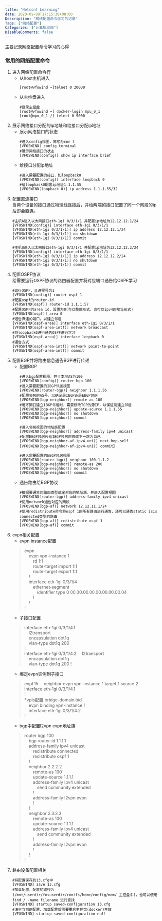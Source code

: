 ```yaml
---
title: "Netconf Learning"
date: 2020-09-08T17:15:38+08:00
Description: "网络配置命令学习的记录"
Tags: ["网络配置"]
Categories: ["计算机网络"]
DisableComments: false
---
```

主要记录网络配置命令学习的心得
<!--more-->
### 常用的网络配置命令  
1. 进入网络配置命令行  
    * 从host主机进入  
        ``` shell
        [root@vfowind ~]telnet 0 20000  
        ```  
    * 从主控盘进入  
        ``` shell  
        #登录主控盘
        [root@vfowind ~] docker-login mpu_0_1
        [root@mpu_0_1 /] telnet 0 9000  
        ```  
2. 展示网络接口分配的ip地址和给接口分配ip地址  
    * 展示网络接口的状态  
        ``` shell  
        #进入config视图，简写为con t
        [VFOSWIND] config terminal  
        #展示网络接口的状态
        [VFOSWIND(config)] show ip interface brief  
        ```  
    * 给接口分配ip地址  
        ``` shell  
        #进入需要配置的接口，如loopback0  
        [VFOSWIND(config)] interface loopback 0  
        #给loopback0配置ip地址1.1.1.55
        [VFOSWIND(loopback 0)] ip address 1.1.1.55/32  
        ```  
3. 配置直连接口  
    当两个设备的接口通过物理线连接后，并给两端的接口配置了同一个网段的ip后即会直连。  
    ``` shell  
    #主机A进入以太网接口eth-1gi 0/3/1/1 并配置ip地址为12.12.12.1/24
    [VFOSWIND(config)] interface eth-1gi 0/3/1/1  
    [VFOSWIND(eth-1gi 0/3/1/1)] ip address 12.12.12.1/24  
    [VFOSWIND(eth-1gi 0/3/1/1)] no shutdown  
    [VFOSWIND(eth-1gi 0/3/1/1)] commit
    ```  
    ``` shell  
    #主机B进入以太网接口eth-1gi 0/3/1/1 并配置ip地址为12.12.12.2/24
    [VFOSWIND(config)] interface eth-1gi 0/3/1/1  
    [VFOSWIND(eth-1gi 0/3/1/1)] ip address 12.12.12.2/24  
    [VFOSWIND(eth-1gi 0/3/1/1)] no shutdown
    [VFOSWIND(eth-1gi 0/3/1/1)] commit  
    ```  
4. 配置OSPF协议  
    给需要运行OSPF协议的路由器配置并将对应端口通告给OSPF学习  
    ``` shell  
    #运行OSPF，且进程号为1
    [VFOSWIND(config)] router ospf 1  
    #配置ospf的router-id
    [VFOSWIND(ospf)] router-id 1.1.1.57  
    #配置OSPF的area id，设置为0(可以整数形式，也可以ipv4的地址形式)
    [VFOSWIND(ospf)] area 0  
    #通告直连的端口，以建立邻居  
    [VFOSWIND(ospf-area)] interface eth-1gi 0/3/1/1
    [VFOSWIND(ospf-area-intf)] network broadcast    
    #将loopback0进行通告OSPF进行学习
    [VFOSWIND(ospf-area)] interface loopback 0  
    #通告方式
    [VFOSWIND(ospf-area-intf)] network point-to-point    
    [VFOSWIND(ospf-area-intf)] commit  
    ```  
5. 配置BGP并将路由信息通告BGP进行传递  
    * 配置BGP  
        ``` shell  
        #进入bgp配置视图，并且本地AS为100
        [VFOSWIND(config)] router bgp 100
        #进入需要配置的IBGP邻居视图  
        [VFOSWIND(router-bgp)] neighbor 1.1.1.56  
        #配置邻居的AS号，以确定是IBGP还是EBGP邻居
        [VFOSWIND(bgp-neighbor)] remote-as 100  
        #用环回口建立IBGP邻居时，需要修改TCP的源IP，以保证能建立邻居
        [VFOSWIND(bgp-neighbor)] update-source 1.1.1.55
        [VFOSWIND(bgp-neighbor)] no shutdown    
        [VFOSWIND(bgp-neighbor)] commit  

        #进入邻居视图的地址族配置
        [VFOSWIND(bgp-neighbor)] address-family ipv4 unicast  
        #配置EBGP邻居传给IBGP邻居时修改下一跳为自己
        [VFOSWIND(bgp-neighbor-af-ipv4-uni)] next-hop-self
        [VFOSWIND(bgp-neighbor-af-ipv4-uni)] commit】

        #进入需要配置的EBGP邻居视图
        [VFOSWIND(router-bgp)] neighbor 100.1.1.2
        [VFOSWIND(bgp-neighbor)] remote-as 200  
        [VFOSWIND(bgp-neighbor)] no shutdown    
        [VFOSWIND(bgp-neighbor)] commit  

        ```  
    * 通告路由给BGP协议  
        ``` shell  
        #根据要通告的路由类型选定对应的地址族，并进入配置视图
        [VFOSWIND(router-bgp)] address-family ipv4 unicast  
        #使用network通告对应的网段
        [VFOSWIND(bgp-af)] network 12.12.11.1/24  
        #使用redistribute命令将ospf 1的所有路由进行通告，还可以通告static isis connected类型的路由
        [VFOSWIND(bgp-af)] redistribute ospf 1  
        [VFOSWIND(bgp-af)] commit  
        ```  
6. evpn相关配置  
    * evpn instance配置  
    > evpn  
    > &emsp;evpn vpn-instance 1  
    > &emsp;&emsp;rd 1:1  
    > &emsp;&emsp;route-target import 1:1  
    > &emsp;&emsp;route-target export 1:1  
    > &emsp;!  
    > &emsp;interface eth-1gi 0/3/1/4  
    > &emsp;&emsp;ethernet-segment  
    > &emsp;&emsp;&emsp;identifier  type 0 00.00.00.00.00.00.00.00.04  
    > &emsp;&emsp;!  
    > &emsp;!  
    > !
    * 子接口配置  
    > interface eth-1gi 0/3/1/4.1  
    > &emsp;l2transport  
    > &emsp;encapsulation dot1q  
    > &emsp;vlan-type dot1q 200  
    > !  
    > interface eth-1gi 0/3/1/4.2
    > &emsp;l2transport  
    > &emsp;encapsulation dot1q  
    > &emsp;vlan-type dot1q 200
    > !
    * 绑定evpn实例到子接口  
    > evpl 15
    > &emsp;neighbor evpn vpn-instance 1  target 1 source 2
    > &emsp;interface eth-1gi 0/3/1/4.1  
    > !  
    *vpls配置
    > bridge-domain bid  
    > &emsp;evpn binding vpn-instance 1  
    > &emsp;interface eth-1gi 0/3/1/4.2  
    > !
    * bgp中配置l2vpn evpn地址族  
    >router bgp 100  
    >&emsp;bgp router-id 1.1.1.1  
    >&emsp;address-family ipv4 unicast  
    >&emsp;&emsp;redistribute connected  
    >&emsp;&emsp;redistribute ospf 1  
    >&emsp;!  
    >&emsp;neighbor 2.2.2.2  
    >&emsp;&emsp;remote-as 100  
    >&emsp;&emsp;update-source 1.1.1.1  
    >&emsp;&emsp;address-family ipv4 unicast  
    >&emsp;&emsp;&emsp;send community extended  
    >&emsp;&emsp;!  
    >&emsp;&emsp;address-family l2vpn evpn  
    >&emsp;&emsp;!  
    >&emsp;!  
    >&emsp;neighbor 3.3.3.3  
    >&emsp;&emsp;remote-as 100  
    >&emsp;&emsp;update-source 1.1.1.1  
    >&emsp;&emsp;address-family ipv4 unicast  
    >&emsp;&emsp;&emsp;send community extended  
    >&emsp;&emsp;!  
    >&emsp;&emsp;address-family l2vpn evpn  
    >&emsp;&emsp;!  
    >&emsp;!  
    >!
7. 路由设备配置相关  
    ``` shell  
    #将配置保存到13.cfg中
    [VFOSWIND] save 13.cfg  
    #加载配置，配置的路径为(/mnt/userdir/fosuserdir/rootfs/home/config/nem/ 主控盘中)，也可以使用find / -name filename 进行查找
    [VFOSWIND] startup saved-configuration 13.cfg
    #清空当前的配置，加载配置后需要重启主控盘(docker)生效
    [VFOSWIND] startup saved-configuration null
    ```